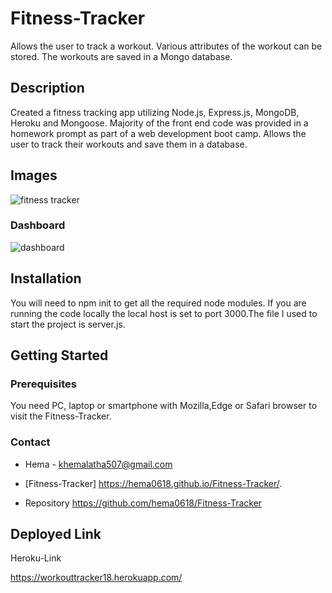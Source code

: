 # Fitness-Tracker

Allows the user to track a workout. Various attributes of the workout can be stored. The workouts are saved in a Mongo database.

## Description

Created a fitness tracking app utilizing Node.js, Express.js, MongoDB, Heroku and Mongoose. Majority of the front end code was provided in a homework prompt as part of a web development boot camp. Allows the user to track their workouts and save them in a database.

## Images

![fitness tracker](https://user-images.githubusercontent.com/67700843/93005961-a1c6a780-f524-11ea-8c12-169f42798667.PNG)


### Dashboard

![dashboard](https://user-images.githubusercontent.com/67700843/93005979-d5093680-f524-11ea-8f35-ec1167d4e1dc.PNG)


## Installation

You will need to npm init to get all the required node modules. If you are running the code locally the local host is set to port 3000.The file I used to start the project is server.js.


## Getting Started

### Prerequisites

You need PC, laptop or smartphone with Mozilla,Edge or Safari browser to visit the Fitness-Tracker.

### Contact

* Hema - khemalatha507@gmail.com

* [Fitness-Tracker] https://hema0618.github.io/Fitness-Tracker/.

* Repository https://github.com/hema0618/Fitness-Tracker

## Deployed  Link

Heroku-Link  

https://workouttracker18.herokuapp.com/